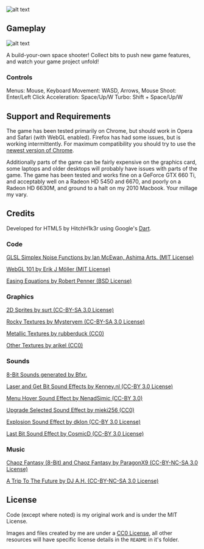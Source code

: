 ![alt text](http://hitchh1k3r.github.io/gitFighter/screen1.png "gitFighter Title")

## Gameplay

![alt text](http://hitchh1k3r.github.io/gitFighter/screen2.png "A 2D shooter!")

A build-your-own space shooter! Collect bits to push new game features, and watch your game project unfold!

### Controls

Menus: Mouse, Keyboard
Movement: WASD, Arrows, Mouse
Shoot: Enter/Left Click
Acceleration: Space/Up/W
Turbo: Shift + Space/Up/W

## Support and Requirements

The game has been tested primarily on Chrome, but should work in Opera and Safari (with WebGL enabled). Firefox has had some issues, but is working intermittently. For maximum compatibility you should try to use the [newest version of Chrome](https://www.google.com/chrome).

Additionally parts of the game can be fairly expensive on the graphics card, some laptops and older desktops will probably have issues with parts of the game. The game has been tested and works fine on a GeForce GTX 660 Ti, and acceptably well on a Radeon HD 5450 and 6670, and poorly on a Radeon HD 6630M, and ground to a halt on my 2010 Macbook. Your millage my vary.

## Credits

Developed for HTML5 by HitchH1k3r using Google's [Dart](https://www.dartlang.org/).

### Code

[GLSL Simplex Noise Functions by Ian McEwan, Ashima Arts. (MIT License)](https://github.com/ashima/webgl-noise)

[WebGL 101 by Erik J Möller (MIT License)](https://github.com/emoller/WebGL101)

[Easing Equations by Robert Penner (BSD License)](http://www.gizma.com/easing/)

### Graphics

[2D Sprites by surt (CC-BY-SA 3.0 License)](http://opengameart.org/content/shmup-ships)

[Rocky Textures by Mysteryem (CC-BY-SA 3.0 License)](http://opengameart.org/content/29-grounds-and-walls-and-water-1024x1024)

[Metallic Textures by rubberduck (CC0)](http://opengameart.org/content/40-free-metal-textures-from-mtc-sets)

[Other Textures by arikel (CC0)](http://opengameart.org/content/space-skyboxes)

### Sounds

[8-Bit Sounds generated by Bfxr.](http://www.bfxr.net/)

[Laser and Get Bit Sound Effects by Kenney.nl (CC-BY 3.0 License)](http://opengameart.org/content/63-digital-sound-effects-lasers-phasers-space-etc)

[Menu Hover Sound Effect by NenadSimic (CC-BY 3.0)](http://opengameart.org/content/menu-selection-click)

[Upgrade Selected Sound Effect by mieki256 (CC0)](http://opengameart.org/content/get-ruby-se)

[Explosion Sound Effect by dklon (CC-BY 3.0 License)](http://opengameart.org/content/boom-pack-1)

[Last Bit Sound Effect by CosmicD (CC-BY 3.0 License)](http://www.freesound.org/people/CosmicD/sounds/133008/)

### Music

[Chaoz Fantasy (8-Bit) and Chaoz Fantasy by ParagonX9 (CC-BY-NC-SA 3.0 License)](https://soundcloud.com/paragonx9/)

[A Trip To The Future by DJ A.H. (CC-BY-NC-SA 3.0 License)](http://www.newgrounds.com/audio/listen/521311)

## License

Code (except where noted) is my original work and is under the MIT License.

Images and files created by me are under a [CC0 License](http://creativecommons.org/publicdomain/zero/1.0/), all other resources will have specific license details in the `README` in it's folder.